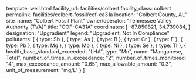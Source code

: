 template: well.html
facility_url: facilities/colbert
facility_class: colbert
permalink: facilities/colbert-fossil/cof-ca31a
location: "Colbert County, AL"
site_name: "Colbert Fossil Plant"
owner/operator: "Tennessee Valley Authority (TVA)"
title: "COF-CA31A"
coordinates: [
    -87.850821,
    34.739084,
]
designation: "Upgradient"
legend: "Upgradient, Not In Compliance"
pollutants: [
  {
    type: Sb
  },
  {
    type: As
  },
  {
    type: B
  },
  {
    type: Cr
  },
  {
    type: F
  },
  {
    type: Pb
  },
  {
    type: Mg
  },
  {
    type: Mo
  },
  {
    type: Ni
  },
  {
    type: Se
  },
  {
    type: Tl
  },
  {
    health_base_standard_exceeded: "LHA",
    type: "Mn",
    name: "Manganese, Total",
    number_of_times_in_exceedance: "2",
    number_of_times_monitored: "4",
    max_exceedance_amount: "0.65",
    max_allowable_amount: "0.3",
    unit_of_measurement: "mg/L"
  }
]
    